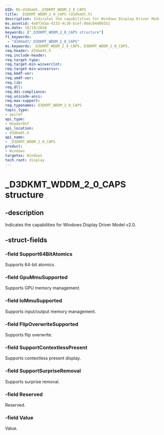```yaml
---
UID: NS:d3dkmdt._D3DKMT_WDDM_2_0_CAPS
title: _D3DKMT_WDDM_2_0_CAPS (d3dkmdt.h)
description: Indicates the capabilities for Windows Display Driver Model v2.0.
ms.assetid: 4a073daa-4233-4c38-bcef-86dc04d00352
ms.date: 10/19/2018
keywords: ["_D3DKMT_WDDM_2_0_CAPS structure"]
f1_keywords:
 - "d3dkmdt/_D3DKMT_WDDM_2_0_CAPS"
ms.keywords: _D3DKMT_WDDM_2_0_CAPS, D3DKMT_WDDM_2_0_CAPS,
req.header: d3dkmdt.h
req.include-header:
req.target-type:
req.target-min-winverclnt:
req.target-min-winversvr:
req.kmdf-ver:
req.umdf-ver:
req.lib:
req.dll:
req.ddi-compliance:
req.unicode-ansi:
req.max-support:
req.typenames: D3DKMT_WDDM_2_0_CAPS
topic_type:
- apiref
api_type:
- HeaderDef
api_location:
- d3dkmdt.h
api_name:
- _D3DKMT_WDDM_2_0_CAPS
product: 
- Windows
targetos: Windows
tech.root: display
---
```


# _D3DKMT_WDDM_2_0_CAPS structure

## -description

Indicates the capabilities for Windows Display Driver Model v2.0.

## -struct-fields

### -field Support64BitAtomics

Supports 64-bit atomics.

### -field GpuMmuSupported

Supports GPU memory management.

### -field IoMmuSupported

Supports input/output memory management.

### -field FlipOverwriteSupported

Supports flip overwrite.

### -field SupportContextlessPresent

Supports contextless present display.

### -field SupportSurpriseRemoval

Supports surprise removal.

### -field Reserved

Reserved.

### -field Value

Value.

